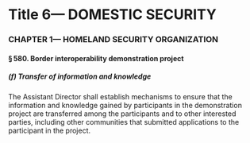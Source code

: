 
# Title 6— DOMESTIC SECURITY
### CHAPTER 1— HOMELAND SECURITY ORGANIZATION
#### § 580. Border interoperability demonstration project
##### (f) Transfer of information and knowledge

The Assistant Director shall establish mechanisms to ensure that the information and knowledge gained by participants in the demonstration project are transferred among the participants and to other interested parties, including other communities that submitted applications to the participant in the project.
